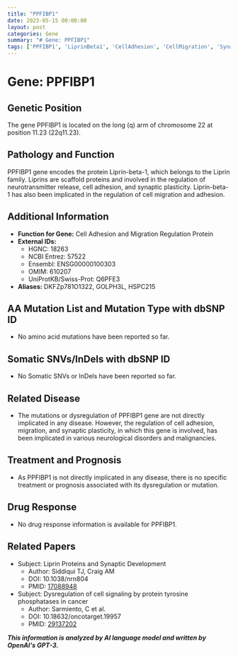 ```yaml
---
title: "PPFIBP1"
date: 2023-05-15 00:00:00
layout: post
categories: Gene
summary: "# Gene: PPFIBP1"
tags: ['PPFIBP1', 'LiprinBeta1', 'CellAdhesion', 'CellMigration', 'SynapticPlasticity', 'NeurologicalDisorders', 'Malignancies', 'ProteinTyrosinePhosphatases']
---
```


# Gene: PPFIBP1

## Genetic Position
The gene PPFIBP1 is located on the long (q) arm of chromosome 22 at position 11.23 (22q11.23).

## Pathology and Function
PPFIBP1 gene encodes the protein Liprin-beta-1, which belongs to the Liprin family. Liprins are scaffold proteins and involved in the regulation of neurotransmitter release, cell adhesion, and synaptic plasticity. Liprin-beta-1 has also been implicated in the regulation of cell migration and adhesion.

## Additional Information
- **Function for Gene:** Cell Adhesion and Migration Regulation Protein
- **External IDs:** 
    - HGNC: 18263
    - NCBI Entrez: 57522
    - Ensembl: ENSG00000100303
    - OMIM: 610207
    - UniProtKB/Swiss-Prot: Q6PFE3
- **Aliases:** DKFZp781O1322, GOLPH3L, HSPC215

## AA Mutation List and Mutation Type with dbSNP ID
- No amino acid mutations have been reported so far.

## Somatic SNVs/InDels with dbSNP ID
- No Somatic SNVs or InDels have been reported so far.

## Related Disease
- The mutations or dysregulation of PPFIBP1 gene are not directly implicated in any disease. However, the regulation of cell adhesion, migration, and synaptic plasticity, in which this gene is involved, has been implicated in various neurological disorders and malignancies.

## Treatment and Prognosis
- As PPFIBP1 is not directly implicated in any disease, there is no specific treatment or prognosis associated with its dysregulation or mutation.

## Drug Response
- No drug response information is available for PPFIBP1.

## Related Papers
- Subject: Liprin Proteins and Synaptic Development
  - Author: Siddiqui TJ, Craig AM
  - DOI: 10.1038/nrn804
  - PMID: [17088948]([Click](https://pubmed.ncbi.nlm.nih.gov/17088948/))
- Subject: Dysregulation of cell signaling by protein tyrosine phosphatases in cancer
  - Author: Sarmiento, C et al.
  - DOI: 10.18632/oncotarget.19957
  - PMID: [29137202]([Click](https://pubmed.ncbi.nlm.nih.gov/29137202/))

**_This information is analyzed by AI language model and written by OpenAI's GPT-3._**